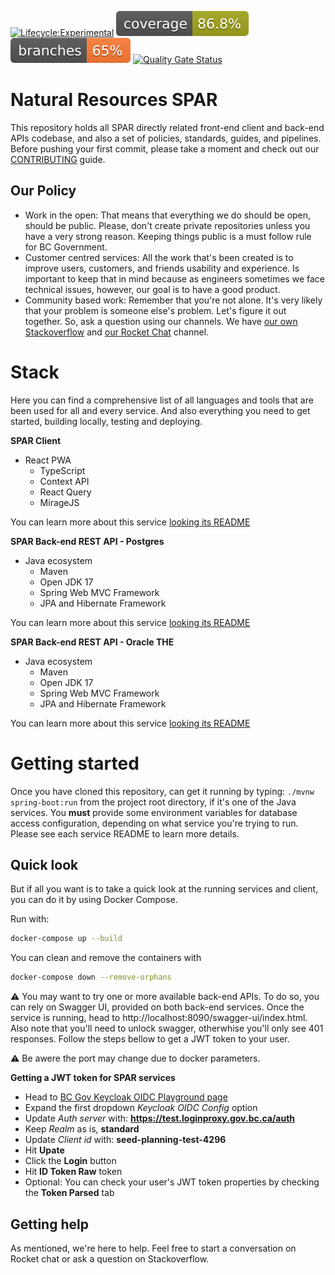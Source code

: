 [![Lifecycle:Experimental](https://img.shields.io/badge/Lifecycle-Experimental-339999)](https://github.com/bcgov/nr-spar-backend)
![Coverage](.github/badges/jacoco.svg)
![Branches](.github/badges/branches.svg)
[![Quality Gate Status](https://sonarcloud.io/api/project_badges/measure?project=bcgov_nr-spar-backend&metric=alert_status)](https://sonarcloud.io/summary/new_code?id=bcgov_nr-spar-backend)

# Natural Resources SPAR

This repository holds all SPAR directly related front-end client and back-end APIs codebase, and also
a set of policies, standards, guides, and pipelines. Before pushing your first commit, please
take a moment and check out our [CONTRIBUTING](CONTRIBUTING.md) guide.

## Our Policy

- Work in the open: That means that everything we do should be open, should be
public. Please, don't create private repositories unless you have a very strong
reason. Keeping things public is a must follow rule for BC Government.
- Customer centred services: All the work that's been created is to improve users,
customers, and friends usability and experience. Is important to keep that in mind 
because as engineers sometimes we face technical issues, however, our goal is
to have a good product.
- Community based work: Remember that you're not alone. It's very likely that
your problem is someone else's problem. Let's figure it out together. So, ask
a question using our channels. We have [our own Stackoverflow](https://stackoverflow.developer.gov.bc.ca/)
and [our Rocket Chat](https://chat.developer.gov.bc.ca/) channel.

# Stack

Here you can find a comprehensive list of all languages and tools that are been used
for all and every service. And also everything you need to get started, building locally,
testing and deploying. 

**SPAR Client**

- React PWA
  - TypeScript
  - Context API
  - React Query
  - MirageJS

You can learn more about this service [looking its README](frontend/README.md)

**SPAR Back-end REST API - Postgres**

- Java ecosystem
  - Maven
  - Open JDK 17
  - Spring Web MVC Framework
  - JPA and Hibernate Framework

You can learn more about this service [looking its README](backend/README.md)

**SPAR Back-end REST API - Oracle THE**

- Java ecosystem
  - Maven
  - Open JDK 17
  - Spring Web MVC Framework
  - JPA and Hibernate Framework

You can learn more about this service [looking its README](oracle-api/README.md)

# Getting started

Once you have cloned this repository, can get it running by typing: `./mvnw spring-boot:run`
from the project root directory, if it's one of the Java services. You **must** provide some environment
variables for database access configuration, depending on what service you're trying to run. Please
see each service README to learn more details.

## Quick look

But if all you want is to take a quick look at the running services and client, you can do it by using
Docker Compose.

Run with:
```sh
docker-compose up --build
```

You can clean and remove the containers with
```sh
docker-compose down --remove-orphans
```

⚠️ You may want to try one or more available back-end APIs. To do so, you can rely on Swagger UI, provided
on both back-end services. Once the service is running, head to http://localhost:8090/swagger-ui/index.html.
Also note that you'll need to unlock swagger, otherwhise you'll only see 401 responses. Follow the steps bellow
to get a JWT token to your user.

⚠️ Be awere the port may change due to docker parameters.

**Getting a JWT token for SPAR services**

- Head to [BC Gov Keycloak OIDC Playground page](https://bcgov.github.io/keycloak-example-apps/)
- Expand the first dropdown *Keycloak OIDC Config* option
- Update *Auth server* with: **https://test.loginproxy.gov.bc.ca/auth**
- Keep *Realm* as is, **standard**
- Update *Client id* with: **seed-planning-test-4296**
- Hit **Upate**
- Click the **Login** button
- Hit **ID Token Raw** token
- Optional: You can check your user's JWT token properties by checking the **Token Parsed** tab

## Getting help

As mentioned, we're here to help. Feel free to start a conversation
on Rocket chat or ask a question on Stackoverflow.
